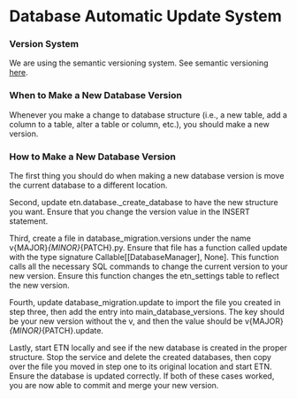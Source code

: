 # Database Automatic Update System

### Version System

We are using the semantic versioning system. See semantic versioning [here](https://semver.org/).

### When to Make a New Database Version

Whenever you make a change to database structure (i.e., a new table, add a column to a table, alter a table or column, etc.), you should make a new version.

### How to Make a New Database Version

The first thing you should do when making a new database version is move the current database to a different location.

Second, update etn.database._create_database to have the new structure you want. Ensure that you change the version value in the INSERT statement.

Third, create a file in database_migration.versions under the name v{MAJOR}_{MINOR}_{PATCH}.py. Ensure that file has a function called update with the type signature Callable[[DatabaseManager], None]. This function calls all the necessary SQL commands to change the current version to your new version. Ensure this function changes the etn_settings table to reflect the new version.

Fourth, update database_migration.update to import the file you created in step three, then add the entry into main_database_versions. The key should be your new version without the v, and then the value should be v{MAJOR}_{MINOR}_{PATCH}.update.

Lastly, start ETN locally and see if the new database is created in the proper structure. Stop the service and delete the created databases, then copy over the file you moved in step one to its original location and start ETN. Ensure the database is updated correctly. If both of these cases worked, you are now able to commit and merge your new version.
